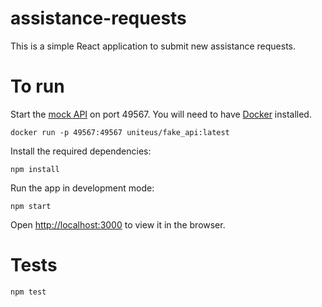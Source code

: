 # assistance-requests
This is a simple React application to submit new assistance requests.

# To run
Start the [mock API](https://hub.docker.com/r/uniteus/fake_api/) on port 49567. You will need to have [Docker](https://www.docker.com/) installed.
```
docker run -p 49567:49567 uniteus/fake_api:latest
```

Install the required dependencies:
```
npm install
```

Run the app in development mode:
```
npm start
```

Open [http://localhost:3000](http://localhost:3000) to view it in the browser.

# Tests
```
npm test
```
